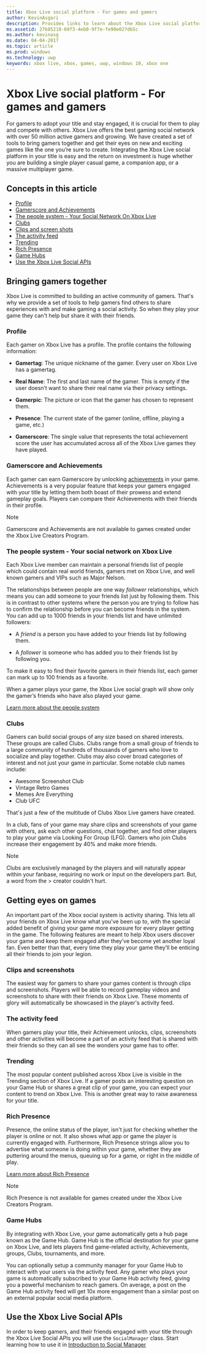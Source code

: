 ```yaml
---
title: Xbox Live social platform - For games and gamers
author: KevinAsgari
description: Provides links to learn about the Xbox Live social platform service.
ms.assetid: 27b85218-60f3-4eb0-9f7e-fe90e027db5c
ms.author: kevinasg
ms.date: 04-04-2017
ms.topic: article
ms.prod: windows
ms.technology: uwp
keywords: xbox live, xbox, games, uwp, windows 10, xbox one
---
```


# Xbox Live social platform - For games and gamers

For gamers to adopt your title and stay engaged, it is crucial for them to play and compete with others. Xbox Live offers the best gaming social network with over 50 million active gamers and growing. We have created a set of tools to bring gamers together and get their eyes on new and exciting games like the one you’re sure to create. Integrating the Xbox Live social platform in your title is easy and the return on investment is huge whether you are building a single player casual game, a companion app, or a massive multiplayer game.

## Concepts in this article
- [Profile](#profile)
- [Gamerscore and Achievements](#gamerscore-and-achievements)
- [The people system - Your Social Network On Xbox Live](#the-people-system---your-social-network-on-xbox-live)
- [Clubs](#clubs)
- [Clips and screen shots](#clips-and-screenshots)
- [The activity feed](#the-activity-feed)
- [Trending](#trending)
- [Rich Presence](#rich-presence)
- [Game Hubs](#game-hubs)
- [Use the Xbox Live Social APIs](#use-the-xbox-live-social-apis)

## Bringing gamers together
Xbox Live is committed to building an active community of gamers. That's why we provide a set of tools to help gamers find others to share experiences with and make gaming a social activity. So when they play your game they can't help but share it with their friends. 

### Profile
Each gamer on Xbox Live has a profile. The profile contains the
following information:

-   **Gamertag**: The unique nickname of the gamer. Every user on Xbox Live has
    a gamertag.

-   **Real Name**: The first and last name of the gamer. This is empty if the user
    doesn’t want to share their real name via their privacy settings.

-   **Gamerpic**: The picture or icon that the gamer has chosen to represent them.

-   **Presence**: The current state of the gamer (online, offline, playing a
    game, etc.)

-   **Gamerscore**: The single value that represents the total achievement score
    the user has accumulated across all of the Xbox Live games they have played.

### Gamerscore and Achievements
Each gamer can earn Gamerscore by unlocking [achievements](../achievements-2017/achievements.md) in your game.
Achievements is a very popular feature that keeps your gamers engaged with your
title by letting them both boast of their prowess and extend gameplay goals. Players can compare their Achievements with their friends in their
profile.

> [!NOTE]
> Gamerscore and Achievements are not available to games created under the Xbox Live Creators Program.

### The people system - Your social network on Xbox Live
Each Xbox Live member can maintain a personal friends list of people which could contain real world friends, gamers met on Xbox Live, and well known gamers and VIPs such as Major Nelson. 

The relationships between people are one way *follower* relationships, which means you
can add someone to your friends list just by following them. This is in contrast to other systems
where the person you are trying to follow has to confirm the relationship before you can become
friends in the system. You can add up to 1000 friends in your friends list and have unlimited followers:

-   A *friend* is a person you have added to your friends list by following them.

-   A *follower* is someone who has added you to their friends list by following you.

To make it easy to find their favorite gamers in their friends list,
each gamer can mark up to 100 friends as a favorite.

When a gamer plays your game, the Xbox Live social graph will show only
the gamer’s friends who have also played your game.

[Learn more about the people system](people-system/xbox-live-people-system.md) 

### Clubs
Gamers can build social groups of any size based on shared interests. These groups are called Clubs.
Clubs range from a small group of friends to a large community of hundreds of thousands of gamers who love to socialize and play together.
Clubs may also cover broad categories of interest and not just your game in particular. Some notable club names include:

- Awesome Screenshot Club
- Vintage Retro Games
- Memes Are Everything
- Club UFC

That's just a few of the multitude of Clubs Xbox Live gamers have created.

In a club, fans of your game may share clips and screenshots of your game with others,
ask each other questions, chat together, and find other players to play your
game via Looking For Group (LFG). Gamers who join Clubs increase their engagement by 40% and make more friends.

> [!NOTE]
> Clubs are exclusively managed by the players and will naturally appear within your fanbase, requiring no work or input on the developers part. But, a word from the > creator couldn't hurt. 

## Getting eyes on games
An important part of the Xbox social system is activity sharing. This lets all your friends on Xbox Live know what you've been up to, with the special added benefit of giving your game more exposure for every player getting in the game. The following features are meant to help Xbox users discover your game and keep them engaged after they’ve become yet another loyal fan. Even better than that, every time they play your game they’ll be enticing all their friends to join your legion. 

### Clips and screenshots
The easiest way for gamers to share your games content is through clips and screenshots. Players will be able to record gameplay videos and screenshots to share with their friends on Xbox Live. These moments of glory will automatically be showcased in the player's activity feed.

### The activity feed
When gamers play your title, their Achievement unlocks, clips, screenshots and other activities will become a part of an activity feed that is shared with their friends so they can all see the wonders your game has to offer.

### Trending
The most popular content published across Xbox Live is visible in the
Trending section of Xbox Live. If a gamer posts an interesting question on your
Game Hub or shares a great clip of your game, you can expect your content
to trend on Xbox Live. This is another great way to raise awareness for
your title.

### Rich Presence
Presence, the online status of the player, isn't just for checking whether the player is online or not. It also shows what app or game the player is currently engaged with. Furthermore,  Rich Presence strings allow you to advertise what someone is doing within your game, whether they are puttering around the menus, queuing up for a game, or right in the middle of play. 

[Learn more about Rich Presence](rich-presence-strings/rich-presence-strings-overview.md)

> [!NOTE]
> Rich Presence is not available for games created under the Xbox Live Creators Program.

### Game Hubs
By integrating with Xbox Live, your game automatically gets a hub page known as the Game Hub. Game Hub is the official destination for your game on Xbox Live, and lets players find game-related activity, Achievements, groups, Clubs, tournaments, and more.

You can optionally setup a community manager for your Game Hub to interact with
your users via the activity feed. Any gamer who plays your game is
automatically subscribed to your Game Hub activity feed, giving you a
powerful mechanism to reach gamers. On average, a post on the Game Hub
activity feed will get 10x more engagement than a similar post on an 
external popular social media platform.

##  Use the Xbox Live Social APIs
In order to keep gamers, and their friends engaged with your title through the Xbox Live Social APIs you will use the `SocialManager` class.  Start learning how to use it in [Introduction to Social Manager](intro-to-social-manager.md)